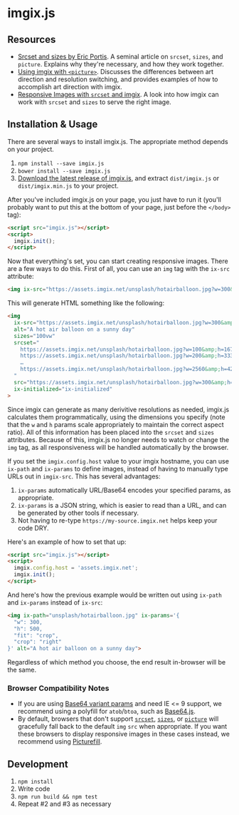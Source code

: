 # imgix.js

## Resources

* [Srcset and sizes by Eric Portis](https://ericportis.com/posts/2014/srcset-sizes/). A seminal article on `srcset`, `sizes`, and `picture`. Explains why they're necessary, and how they work together.
* [Using imgix with `<picture>`](https://docs.imgix.com/tutorials/using-imgix-picture-element). Discusses the differences between art direction and resolution switching, and provides examples of how to accomplish art direction with imgix.
* [Responsive Images with `srcset` and imgix](https://docs.imgix.com/tutorials/responsive-images-srcset-imgix). A look into how imgix can work with `srcset` and `sizes` to serve the right image.


## Installation & Usage

There are several ways to install imgix.js. The appropriate method depends on your project.

1. `npm install --save imgix.js`
2. `bower install --save imgix.js`
3. [Download the latest release of imgix.js](https://github.com/imgix/imgix.js/releases/latest), and extract `dist/imgix.js` or `dist/imgix.min.js` to your project.

After you've included imgix.js on your page, you just have to run it (you'll probably want to put this at the bottom of your page, just before the `</body>` tag):

``` html
<script src="imgix.js"></script>
<script>
  imgix.init();
</script>
```

Now that everything's set, you can start creating responsive images. There are a few ways to do this. First of all, you can use an `img` tag with the `ix-src` attribute:

``` html
<img ix-src="https://assets.imgix.net/unsplash/hotairballoon.jpg?w=300&amp;h=500&amp;fit=crop&amp;crop=right" alt="A hot air balloon on a sunny day">
```

This will generate HTML something like the following:

``` html
<img
  ix-src="https://assets.imgix.net/unsplash/hotairballoon.jpg?w=300&amp;h=500&amp;fit=crop&amp;crop=right"
  alt="A hot air balloon on a sunny day"
  sizes="100vw"
  srcset="
    https://assets.imgix.net/unsplash/hotairballoon.jpg?w=100&amp;h=167&amp;fit=crop&amp;crop=right 100w,
    https://assets.imgix.net/unsplash/hotairballoon.jpg?w=200&amp;h=333&amp;fit=crop&amp;crop=right 200w,
    …
    https://assets.imgix.net/unsplash/hotairballoon.jpg?w=2560&amp;h=4267&amp;fit=crop&amp;crop=right 2560w
  "
  src="https://assets.imgix.net/unsplash/hotairballoon.jpg?w=300&amp;h=500&amp;fit=crop&amp;crop=right"
  ix-initialized="ix-initialized"
>
```

Since imgix can generate as many derivitive resolutions as needed, imgix.js calculates them programmatically, using the dimensions you specify (note that the `w` and `h` params scale appropriately to maintain the correct aspect ratio). All of this information has been placed into the `srcset` and `sizes` attributes. Because of this, imgix.js no longer needs to watch or change the `img` tag, as all responsiveness will be handled automatically by the browser.

If you set the `imgix.config.host` value to your imgix hostname, you can use `ix-path` and `ix-params` to define images, instead of having to manually type URLs out in `imgix-src`. This has several advantages:

1. `ix-params` automatically URL/Base64 encodes your specified params, as appropriate.
2. `ix-params` is a JSON string, which is easier to read than a URL, and can be generated by other tools if necessary.
3. Not having to re-type `https://my-source.imgix.net` helps keep your code DRY.

Here's an example of how to set that up:

``` html
<script src="imgix.js"></script>
<script>
  imgix.config.host = 'assets.imgix.net';
  imgix.init();
</script>
```

And here's how the previous example would be written out using `ix-path` and `ix-params` instead of `ix-src`:

``` html
<img ix-path="unsplash/hotairballoon.jpg" ix-params='{
  "w": 300,
  "h": 500,
  "fit": "crop",
  "crop": "right"
}' alt="A hot air balloon on a sunny day">
```

Regardless of which method you choose, the end result in-browser will be the same.


### Browser Compatibility Notes

* If you are using [Base64 variant params](https://docs.imgix.com/apis/url#base64-variants) and need IE <= 9 support, we recommend using a polyfill for `atob`/`btoa`, such as [Base64.js](https://github.com/davidchambers/Base64.js).
* By default, browsers that don't support [`srcset`](http://caniuse.com/#feat=srcset), [`sizes`](http://caniuse.com/#feat=srcset), or [`picture`](http://caniuse.com/#feat=picture) will gracefully fall back to the default `img` `src` when appropriate. If you want these browsers to display responsive images in these cases instead, we recommend using [Picturefill](https://github.com/scottjehl/picturefill).


## Development

1. `npm install`
2. Write code
3. `npm run build && npm test`
4. Repeat #2 and #3 as necessary

